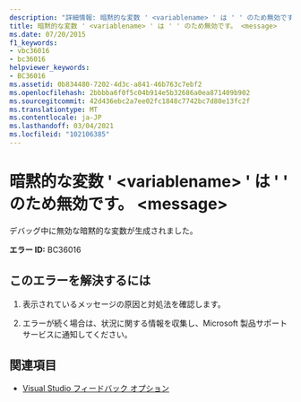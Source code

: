 ```yaml
---
description: "詳細情報: 暗黙的な変数 ' <variablename> ' は ' ' のため無効です。 <message>"
title: 暗黙的な変数 ' <variablename> ' は ' ' のため無効です。 <message>
ms.date: 07/20/2015
f1_keywords:
- vbc36016
- bc36016
helpviewer_keywords:
- BC36016
ms.assetid: 0b834480-7202-4d3c-a841-46b763c7ebf2
ms.openlocfilehash: 2bbbba6f0f5c04b914e5b32686a0ea871409b902
ms.sourcegitcommit: 42d436ebc2a7ee02fc1848c7742bc7d80e13fc2f
ms.translationtype: MT
ms.contentlocale: ja-JP
ms.lasthandoff: 03/04/2021
ms.locfileid: "102106385"
---
```

# <a name="implicit-variable-variablename-is-invalid-because-of-message"></a>暗黙的な変数 ' \<variablename> ' は ' ' のため無効です。 \<message>

デバッグ中に無効な暗黙的な変数が生成されました。  
  
 **エラー ID:** BC36016  
  
## <a name="to-correct-this-error"></a>このエラーを解決するには  
  
1. 表示されているメッセージの原因と対処法を確認します。  
  
2. エラーが続く場合は、状況に関する情報を収集し、Microsoft 製品サポート サービスに通知してください。  
  
## <a name="see-also"></a>関連項目

- [Visual Studio フィードバック オプション](/visualstudio/ide/feedback-options)
